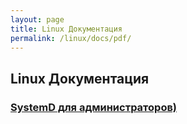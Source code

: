 ```yaml
---
layout: page
title: Linux Документация
permalink: /linux/docs/pdf/
---
```


## Linux Документация


### [SystemD для администраторов)](https://github.com/sysadm-ru/files.sysadm.ru/tree/gh-pages/pdf)

